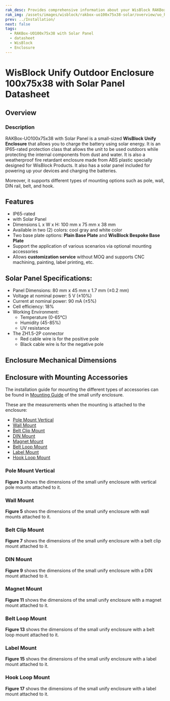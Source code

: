 ```yaml
---
rak_desc: Provides comprehensive information about your WisBlock RAKBox-UO100x75x38 Enclosure with Solar Panel to help you use it. This information includes technical specifications and characteristics.
rak_img: /assets/images/wisblock/rakbox-uo100x75x38-solar/overview/uo_home.png
prev: ../Installation/
next: false
tags:
  - RAKBox-UO100x75x38 with Solar Panel
  - datasheet
  - WisBlock
  - Enclosure
---
```

# WisBlock Unify Outdoor Enclosure 100x75x38 with Solar Panel Datasheet

## Overview
### Description
RAKBox-UO100x75x38 with Solar Panel is a small-sized **WisBlock Unify Enclosure** that allows you to charge the battery using solar energy. It is an IP65-rated protection class that allows the unit to be used outdoors while protecting the internal components from dust and water. It is also a weatherproof fire retardant enclosure made from ABS plastic specially designed for WisBlock Products. It also has a solar panel included for powering up your devices and charging the batteries.

Moreover, it supports different types of mounting options such as pole, wall, DIN rail, belt, and hook.

## Features
- IP65-rated
- with Solar Panel
- Dimensions L x W x H: 100&nbsp;mm x 75&nbsp;mm x 38&nbsp;mm
- Available in two (2) colors: cool gray and white color
- Two base plate options: **Plain Base Plate** and **WisBlock Bespoke Base Plate**
- Support the application of various scenarios via optional mounting accessories
- Allows **customization service** without MOQ and supports CNC machining, painting, label printing, etc.

## Solar Panel Specifications:
- Panel Dimensions: 80&nbsp;mm x 45&nbsp;mm x 1.7&nbsp;mm (±0.2&nbsp;mm)
- Voltage at nominal power: 5&nbsp;V (±10%)
- Current at nominal power: 90&nbsp;mA (±5%)
- Cell efficiency: 18%
- Working Environment:
  - Temperature (0-65°C)
  - Humidity (45-85%)
  - UV resistance
- The ZH1.5-2P connector
  - Red cable wire is for the positive pole
  - Black cable wire is for the negative pole

## Enclosure Mechanical Dimensions

<rk-img
  src="/assets/images/wisblock/rakbox-uo100x75x38-solar/datasheet/s-enclosure.png"
  width="80%"
  caption="Small WisBlock Unify Enclosure dimensions"
/>

## Enclosure with Mounting Accessories

The installation guide for mounting the different types of accessories can be found in [Mounting Guide](/Product-Categories/WisBlock/RAKBox-UO100x75x38/Installation/#mounting-guide) of the small unify enclosure.

These are the measurements when the mounting is attached to the enclosure:

- [Pole Mount Vertical](#pole-mount-vertical)
- [Wall Mount](#wall-mount)
- [Belt Clip Mount](#belt-clip-mount)
- [DIN Mount](#din-mount)
- [Magnet Mount](#magnet-mount)
- [Belt Loop Mount](#belt-loop-mount)
- [Label Mount](#label-mount)
- [Hook Loop Mount](#hook-loop-mount)

### Pole Mount Vertical

<rk-img
  src="/assets/images/wisblock/rakbox-uo100x75x38-solar/datasheet/vertical-pole.png"
  width="60%"
  caption="Vertical pole mount"
/>

**Figure 3** shows the dimensions of the small unify enclosure with vertical pole mounts attached to it.

<rk-img
  src="/assets/images/wisblock/rakbox-uo100x75x38-solar/datasheet/vertical-pole-dim.png"
  width="60%"
  caption="Dimensions of the enclosure with vertical pole mount"
/>



### Wall Mount

<rk-img
  src="/assets/images/wisblock/rakbox-uo100x75x38-solar/datasheet/wall-mount.png"
  width="60%"
  caption="Wall mount"
/>

**Figure 5** shows the dimensions of the small unify enclosure with wall mounts attached to it.

<rk-img
  src="/assets/images/wisblock/rakbox-uo100x75x38-solar/datasheet/wall-mount-dim.png"
  width="60%"
  caption="Dimensions of the enclosure with wall mount"
/>


### Belt Clip Mount

<rk-img
  src="/assets/images/wisblock/rakbox-uo100x75x38-solar/datasheet/belt-clip.png"
  width="60%"
  caption="Belt clip mount"
/>

**Figure 7** shows the dimensions of the small unify enclosure with a belt clip mount attached to it.

<rk-img
  src="/assets/images/wisblock/rakbox-uo100x75x38-solar/datasheet/belt-clip-dim.png"
  width="60%"
  caption="Dimensions of the enclosure with belt clip mount"
/>

### DIN Mount

<rk-img
  src="/assets/images/wisblock/rakbox-uo100x75x38-solar/datasheet/din-mount.png"
  width="60%"
  caption="DIN mount"
/>

**Figure 9** shows the dimensions of the small unify enclosure with a DIN mount attached to it.

<rk-img
  src="/assets/images/wisblock/rakbox-uo100x75x38-solar/datasheet/din-mount-dim.png"
  width="60%"
  caption="Dimensions of the enclosure with DIN mount"
/>


### Magnet Mount

<rk-img
  src="/assets/images/wisblock/rakbox-uo100x75x38-solar/datasheet/magnet-mount.png"
  width="60%"
  caption="Magnet mount"
/>

**Figure 11** shows the dimensions of the small unify enclosure with a magnet mount attached to it.

<rk-img
  src="/assets/images/wisblock/rakbox-uo100x75x38-solar/datasheet/magnet-mount-dim.png"
  width="60%"
  caption="Dimensions of the enclosure with magnet mount"
/>


### Belt Loop Mount

<rk-img
  src="/assets/images/wisblock/rakbox-uo100x75x38-solar/datasheet/belt-loop.png"
  width="60%"
  caption="Belt loop mount"
/>

**Figure 13** shows the dimensions of the small unify enclosure with a belt loop mount attached to it.

<rk-img
  src="/assets/images/wisblock/rakbox-uo100x75x38-solar/datasheet/belt-loop-dim.png"
  width="60%"
  caption="Dimensions of the enclosure with belt loop mount"
/>


### Label Mount

<rk-img
  src="/assets/images/wisblock/rakbox-uo100x75x38-solar/datasheet/label-mount.png"
  width="60%"
  caption="Label mount"
/>

**Figure 15** shows the dimensions of the small unify enclosure with a label mount attached to it.

<rk-img
  src="/assets/images/wisblock/rakbox-uo100x75x38-solar/datasheet/label-mount-dim.png"
  width="60%"
  caption="Dimensions of the enclosure with label mount"
/>


### Hook Loop Mount

<rk-img
  src="/assets/images/wisblock/rakbox-uo100x75x38-solar/datasheet/hook-loop.png"
  width="60%"
  caption="Hook loop mount"
/>

**Figure 17** shows the dimensions of the small unify enclosure with a label mount attached to it.

<rk-img
  src="/assets/images/wisblock/rakbox-uo100x75x38-solar/datasheet/hook-loop-dim.png"
  width="60%"
  caption="Dimensions of the enclosure with hook loop mount"
/>
